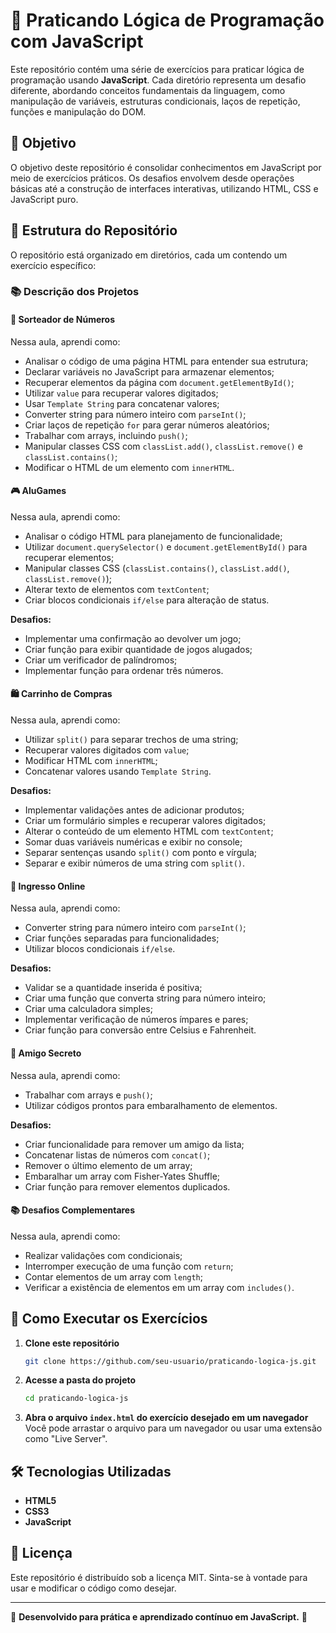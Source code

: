# 🧠 Praticando Lógica de Programação com JavaScript

Este repositório contém uma série de exercícios para praticar lógica de programação usando **JavaScript**. Cada diretório representa um desafio diferente, abordando conceitos fundamentais da linguagem, como manipulação de variáveis, estruturas condicionais, laços de repetição, funções e manipulação do DOM.

## 🎯 Objetivo

O objetivo deste repositório é consolidar conhecimentos em JavaScript por meio de exercícios práticos. Os desafios envolvem desde operações básicas até a construção de interfaces interativas, utilizando HTML, CSS e JavaScript puro.

## 📂 Estrutura do Repositório

O repositório está organizado em diretórios, cada um contendo um exercício específico:

### 📚 Descrição dos Projetos

#### 🌟 **Sorteador de Números**
Nessa aula, aprendi como:
- Analisar o código de uma página HTML para entender sua estrutura;
- Declarar variáveis no JavaScript para armazenar elementos;
- Recuperar elementos da página com `document.getElementById()`;
- Utilizar `value` para recuperar valores digitados;
- Usar `Template String` para concatenar valores;
- Converter string para número inteiro com `parseInt()`;
- Criar laços de repetição `for` para gerar números aleatórios;
- Trabalhar com arrays, incluindo `push()`;
- Manipular classes CSS com `classList.add()`, `classList.remove()` e `classList.contains()`;
- Modificar o HTML de um elemento com `innerHTML`.

#### 🎮 **AluGames**
Nessa aula, aprendi como:
- Analisar o código HTML para planejamento de funcionalidade;
- Utilizar `document.querySelector()` e `document.getElementById()` para recuperar elementos;
- Manipular classes CSS (`classList.contains()`, `classList.add()`, `classList.remove()`);
- Alterar texto de elementos com `textContent`;
- Criar blocos condicionais `if/else` para alteração de status.

**Desafios:**
- Implementar uma confirmação ao devolver um jogo;
- Criar função para exibir quantidade de jogos alugados;
- Criar um verificador de palíndromos;
- Implementar função para ordenar três números.

#### 🛍️ **Carrinho de Compras**
Nessa aula, aprendi como:
- Utilizar `split()` para separar trechos de uma string;
- Recuperar valores digitados com `value`;
- Modificar HTML com `innerHTML`;
- Concatenar valores usando `Template String`.

**Desafios:**
- Implementar validações antes de adicionar produtos;
- Criar um formulário simples e recuperar valores digitados;
- Alterar o conteúdo de um elemento HTML com `textContent`;
- Somar duas variáveis numéricas e exibir no console;
- Separar sentenças usando `split()` com ponto e vírgula;
- Separar e exibir números de uma string com `split()`.

#### 🎫 **Ingresso Online**
Nessa aula, aprendi como:
- Converter string para número inteiro com `parseInt()`;
- Criar funções separadas para funcionalidades;
- Utilizar blocos condicionais `if/else`.

**Desafios:**
- Validar se a quantidade inserida é positiva;
- Criar uma função que converta string para número inteiro;
- Criar uma calculadora simples;
- Implementar verificação de números ímpares e pares;
- Criar função para conversão entre Celsius e Fahrenheit.

#### 🎯 **Amigo Secreto**
Nessa aula, aprendi como:
- Trabalhar com arrays e `push()`;
- Utilizar códigos prontos para embaralhamento de elementos.

**Desafios:**
- Criar funcionalidade para remover um amigo da lista;
- Concatenar listas de números com `concat()`;
- Remover o último elemento de um array;
- Embaralhar um array com Fisher-Yates Shuffle;
- Criar função para remover elementos duplicados.

#### 📚 **Desafios Complementares**
Nessa aula, aprendi como:
- Realizar validações com condicionais;
- Interromper execução de uma função com `return`;
- Contar elementos de um array com `length`;
- Verificar a existência de elementos em um array com `includes()`.

## 🚀 Como Executar os Exercícios

1. **Clone este repositório**  
   ```bash
   git clone https://github.com/seu-usuario/praticando-logica-js.git
   ```
2. **Acesse a pasta do projeto**  
   ```bash
   cd praticando-logica-js
   ```
3. **Abra o arquivo `index.html` do exercício desejado em um navegador**  
   Você pode arrastar o arquivo para um navegador ou usar uma extensão como "Live Server".

## 🛠 Tecnologias Utilizadas

- **HTML5**  
- **CSS3**  
- **JavaScript**

## 📝 Licença

Este repositório é distribuído sob a licença MIT. Sinta-se à vontade para usar e modificar o código como desejar.

---

📌 **Desenvolvido para prática e aprendizado contínuo em JavaScript.** 🚀

